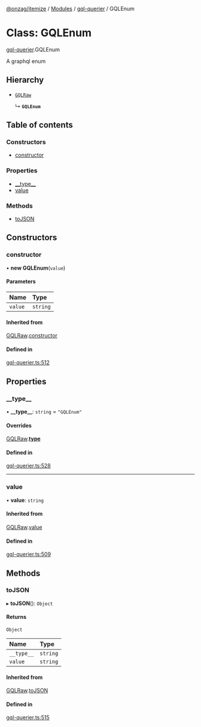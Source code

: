[@onzag/itemize](../README.md) / [Modules](../modules.md) / [gql-querier](../modules/gql_querier.md) / GQLEnum

# Class: GQLEnum

[gql-querier](../modules/gql_querier.md).GQLEnum

A graphql enum

## Hierarchy

- [`GQLRaw`](gql_querier.GQLRaw.md)

  ↳ **`GQLEnum`**

## Table of contents

### Constructors

- [constructor](gql_querier.GQLEnum.md#constructor)

### Properties

- [\_\_type\_\_](gql_querier.GQLEnum.md#__type__)
- [value](gql_querier.GQLEnum.md#value)

### Methods

- [toJSON](gql_querier.GQLEnum.md#tojson)

## Constructors

### constructor

• **new GQLEnum**(`value`)

#### Parameters

| Name | Type |
| :------ | :------ |
| `value` | `string` |

#### Inherited from

[GQLRaw](gql_querier.GQLRaw.md).[constructor](gql_querier.GQLRaw.md#constructor)

#### Defined in

[gql-querier.ts:512](https://github.com/onzag/itemize/blob/f2f29986/gql-querier.ts#L512)

## Properties

### \_\_type\_\_

• **\_\_type\_\_**: `string` = `"GQLEnum"`

#### Overrides

[GQLRaw](gql_querier.GQLRaw.md).[__type__](gql_querier.GQLRaw.md#__type__)

#### Defined in

[gql-querier.ts:528](https://github.com/onzag/itemize/blob/f2f29986/gql-querier.ts#L528)

___

### value

• **value**: `string`

#### Inherited from

[GQLRaw](gql_querier.GQLRaw.md).[value](gql_querier.GQLRaw.md#value)

#### Defined in

[gql-querier.ts:509](https://github.com/onzag/itemize/blob/f2f29986/gql-querier.ts#L509)

## Methods

### toJSON

▸ **toJSON**(): `Object`

#### Returns

`Object`

| Name | Type |
| :------ | :------ |
| `__type__` | `string` |
| `value` | `string` |

#### Inherited from

[GQLRaw](gql_querier.GQLRaw.md).[toJSON](gql_querier.GQLRaw.md#tojson)

#### Defined in

[gql-querier.ts:515](https://github.com/onzag/itemize/blob/f2f29986/gql-querier.ts#L515)

